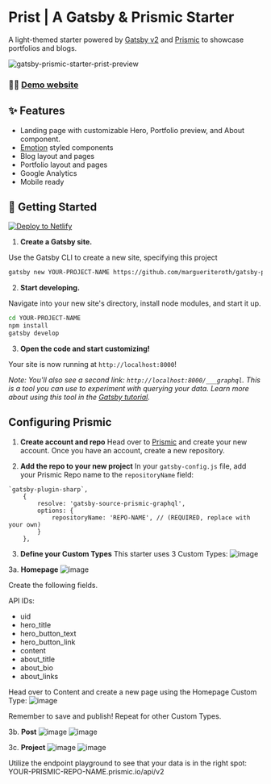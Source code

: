 # Prist | A Gatsby & Prismic Starter

A light-themed starter powered by [Gatsby v2](https://www.gatsbyjs.org) and [Prismic](https://prismic.io/) to showcase portfolios and blogs.

![gatsby-prismic-starter-prist-preview](https://user-images.githubusercontent.com/5288685/60453158-5e716900-9bfe-11e9-9319-b2b83738ea62.png)

### 👩‍💻 [Demo website](http://prist.marguerite.io)

## ✨ Features

- Landing page with customizable Hero, Portfolio preview, and About component.
- [Emotion](https://emotion.sh/docs/styled) styled components
- Blog layout and pages
- Portfolio layout and pages
- Google Analytics
- Mobile ready

## 🚀 Getting Started

[![Deploy to Netlify](https://www.netlify.com/img/deploy/button.svg)](https://app.netlify.com/start/deploy?repository=https://github.com/margueriteroth/gatsby-prismic-starter-prist)

1. **Create a Gatsby site.**

Use the Gatsby CLI to create a new site, specifying this project

```sh
gatsby new YOUR-PROJECT-NAME https://github.com/margueriteroth/gatsby-prismic-starter-prist
```

2. **Start developing.**

Navigate into your new site's directory, install node modules, and start it up.

```sh
cd YOUR-PROJECT-NAME
npm install
gatsby develop
```

3. **Open the code and start customizing!**

Your site is now running at `http://localhost:8000`!

_Note: You'll also see a second link: _`http://localhost:8000/___graphql`_. This is a tool you can use to experiment with querying your data. Learn more about using this tool in the [Gatsby tutorial](https://www.gatsbyjs.org/tutorial/part-five/#introducing-graphiql)._


## Configuring Prismic

1. **Create account and repo**
Head over to [Prismic](https://prismic.io/signup) and create your new account. Once you have an account, create a new repository.

2. **Add the repo to your new project**
In your `gatsby-config.js` file, add your Prismic Repo name to the `repositoryName` field:

```
`gatsby-plugin-sharp`,
    {
        resolve: 'gatsby-source-prismic-graphql',
        options: {
            repositoryName: 'REPO-NAME', // (REQUIRED, replace with your own)
        }
    },
```
3. **Define your Custom Types**
This starter uses 3 Custom Types:
![image](https://user-images.githubusercontent.com/5288685/62646196-c01ea480-b91b-11e9-8d30-d9fbf8d1df36.png)


3a. **Homepage**
![image](https://user-images.githubusercontent.com/5288685/62645556-741f3000-b91a-11e9-9b5b-e29288a4cd92.png)

Create the following fields.

API IDs:
* uid
* hero_title
* hero_button_text
* hero_button_link
* content
* about_title
* about_bio
* about_links

Head over to Content and create a new page using the Homepage Custom Type:
![image](https://user-images.githubusercontent.com/5288685/62645767-e4c64c80-b91a-11e9-8baf-c1ead93a9b5f.png)

Remember to save and publish! Repeat for other Custom Types.

3b. **Post**
![image](https://user-images.githubusercontent.com/5288685/62645940-3b338b00-b91b-11e9-9684-9ca5b98882a7.png)
![image](https://user-images.githubusercontent.com/5288685/62645970-4d152e00-b91b-11e9-89db-b2b0ac4e26a1.png)


3c. **Project**
![image](https://user-images.githubusercontent.com/5288685/62646080-8188ea00-b91b-11e9-8f61-2227581c0ee4.png)
![image](https://user-images.githubusercontent.com/5288685/62646133-9b2a3180-b91b-11e9-9a88-c0c9eef4bbcf.png)

Utilize the endpoint playground to see that your data is in the right spot: YOUR-PRISMIC-REPO-NAME.prismic.io/api/v2

